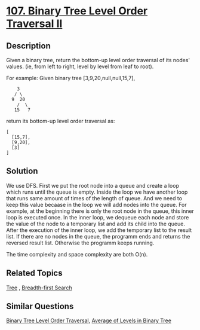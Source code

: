# [107. Binary Tree Level Order Traversal II](https://leetcode.com/problems/binary-tree-level-order-traversal-ii)

## Description

Given a binary tree, return the bottom-up level order traversal of its nodes' values. (ie, from left to right, level by level from leaf to root).

For example:
Given binary tree [3,9,20,null,null,15,7],

```
    3
   / \
  9  20
    /  \
   15   7
```



return its bottom-up level order traversal as:

```
[
  [15,7],
  [9,20],
  [3]
]
```



## Solution

We use DFS. First we put the root node into a queue and create a loop which runs until the queue is empty. Inside the loop we have another loop that runs same amount of times of the length of queue. And we need to keep this value becaase in the loop we will add nodes into the queue. For example, at the beginning there is only the root node in the queue, this inner loop is executed once. In the inner loop, we dequeue each node and store the value of the node to a temporary list and add its child into the queue. After the execution of the inner loop, we add the temporary list to the result list. If there are no nodes in the queue, the programm ends and returns the reversed result list. Otherwise the programm keeps running.

The time complexity and space complexity are both O(n).

## Related Topics

[Tree](https://leetcode.com/tag/tree/) , [Breadth-first Search](https://leetcode.com/tag/breadth-first-search/) 

## Similar Questions

[Binary Tree Level Order Traversal](https://leetcode.com/problems/binary-tree-level-order-traversal/), [Average of Levels in Binary Tree](https://leetcode.com/problems/average-of-levels-in-binary-tree/)
